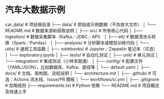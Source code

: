 # 汽车大数据示例
car_data/                   # 项目根目录
├── data/                   # 原始或示例数据（不存放大文件）
│   └── README.md           # 数据来源和获取说明
│
├── src/                    # 所有核心代码
│   ├── ingestion/          # 数据采集脚本（Kafka／JDBC／API）
│   ├── etl/                # 数据清洗与转换（Spark／Pandas）
│   ├── analysis/           # 分析脚本或模型训练代码
│   └── utils/              # 通用工具函数
│
├── notebooks/              # Jupyter／Zeppelin 笔记本（可选）
│   └── exploratory.ipynb
│
├── tests/                  # 自动化测试
│   ├── unit/               # 单元测试
│   └── integration/        # 集成测试（小样本跑通）
│
├── config/                 # 配置文件（YAML/JSON），比如数据库、Kafka、路径等
│   └── default.yaml
│
├── docs/                   # 文档、架构图、流程说明
│   └── architecture.md
│
├── .github/                # 可选：Actions 流水线、Issue/PR 模板
│   └── workflows/ci.yml
│
├── .gitignore              # 忽略规则
├── requirements.txt        # Python 依赖
└── README.md               # 项目概览及快速上手
